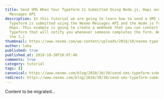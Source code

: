 ```yaml
---
title: Send SMS When Your Typeform Is Submitted Using Node.js, Hapi and the
  Messages API
description: In this tutorial we are going to learn how to send a SMS when your
  Typeform is submitted using the Nexmo Messages API and the Node.js framework
  Hapi. This example is going to create a webhook that you can connect to your
  Typeform that will notify you whenever someone completes the form. We’ll use
  the […]
thumbnail: https://www.nexmo.com/wp-content/uploads/2018/10/nexmo-typeform-sms.png
author: laka
published: true
published_at: 2018-10-30T16:07:40
comments: true
category: tutorial
tags: []
canonical: https://www.nexmo.com/blog/2018/10/30/send-sms-typeform-submitted-using-node-hapi-messages-api-dr
redirect: https://www.nexmo.com/blog/2018/10/30/send-sms-typeform-submitted-using-node-hapi-messages-api-dr
---
```

Content to be migrated...
